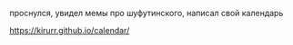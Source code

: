 проснулся, увидел мемы про шуфутинского, написал свой календарь

https://kirurr.github.io/calendar/
